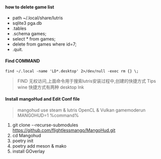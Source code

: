 #### how to delete game list
- path ~/.local/share/lutris
- sqlite3 pga.db
- .tables
- .schema games;
- select * from games;
- delete from games where id=7;
- .quit.

#### Find COMMAND
```
find ~/.local -name 'LD*.desktop' 2>/dev/null -exec rm {} \;
```
> FIND 无权访问,上面命令用于搜索lutris安装过程中,创建的快捷方式
> Tips wine 快捷方式有两种 desktop lnk

#### Install mangoHud and Edit Conf file
> mangohud use steam & lutris
> OpenCL & Vulkan
> gamemoderun MANGOHUD=1 %command%

1. git clone --recurse-submodules https://github.com/flightlessmango/MangoHud.git
2. cd Mangohud
3. poetry init
4. poetry add meson & mako
5. install GOverlay
